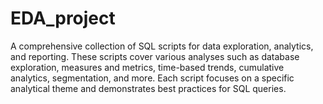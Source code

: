 # EDA_project

A comprehensive collection of SQL scripts for data exploration, analytics, and reporting. These scripts cover various analyses such as database exploration, measures and metrics, time-based trends, cumulative analytics, segmentation, and more. Each script focuses on a specific analytical theme and demonstrates best practices for SQL queries.
